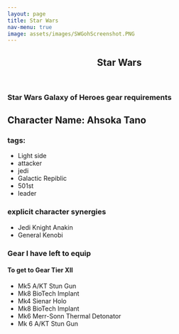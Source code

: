 ```yaml
---
layout: page
title: Star Wars
nav-menu: true
image: assets/images/SWGohScreenshot.PNG
---
```

<div id="main" class="alt">
  <section id="one">
    <div class="inner">
  		<header class="major">
  			<h1>Star Wars</h1>
  		</header>
      <!-- This will be where all my star wars related content will go, including information about Star Wars Galaxy of Heroes -->
      <!-- Star Wars Galaxy of Heroes character gear requirements -->
      <section id="SWGoH">
        <h1>Star Wars Galaxy of Heroes gear requirements</h1>
        <h2>Character Name: Ahsoka Tano</h2>
        <h3>tags:</h3>
        <ul>
          <li>Light side</li>
          <li>attacker</li>
          <li>jedi</li>
          <li>Galactic Repiblic</li>
          <li>501st</li>
          <li>leader</li>
        </ul>
        <h3>explicit character synergies</h3>
        <ul>
          <li>Jedi Knight Anakin</li>
          <li>General Kenobi</li>
        </ul>
        <h3>Gear I have left to equip</h3>
        <h4>To get to Gear Tier XII</h4>
        <ul>
          <li>Mk5 A/KT Stun Gun</li>
          <li>Mk8 BioTech Implant</li>
          <li>Mk4 Sienar Holo</li>
          <li>Mk8 BioTech Implant</li>
          <li>Mk6 Merr-Sonn Thermal Detonator</li>
          <li>Mk 6 A/KT Stun Gun</li>
        </ul>
      </section>
      <!-- SWTOR -->
      <!-- <section id="SWTOR">
        <h1>Star Wars The Old Republic</h1>
        <p>Here is some of my Star Wars The Old Republic content</p>
      </section> -->
      <!-- Section 3 - reviews -->
      <!-- <section id="Reviews_SW" class="reviews">
        <h1>Star Wars Reviews</h1>
        <p>Here is my latest Star Wars review</p>
      </section> -->
    </div>
  </section>
</div>
